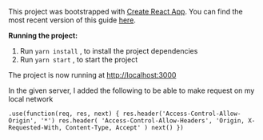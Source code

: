 This project was bootstrapped with [Create React App](https://github.com/facebookincubator/create-react-app).
You can find the most recent version of this guide [here](https://github.com/facebookincubator/create-react-app/blob/master/packages/react-scripts/template/README.md).

**Running the project:**

1.  Run `yarn install` , to install the project dependencies
2.  Run `yarn start` , to start the project

The project is now running at [http://localhost:3000](http://localhost:3000)

In the given server, I added the following to be able to make request on my local network

`.use(function(req, res, next) {
    res.header('Access-Control-Allow-Origin', '*')
    res.header(
      'Access-Control-Allow-Headers',
      'Origin, X-Requested-With, Content-Type, Accept'
    )
    next()
  })
`
